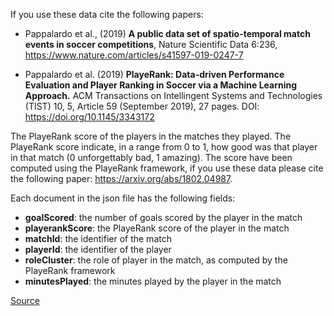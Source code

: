 If you use these data cite the following papers:

- Pappalardo et al., (2019) **A public data set of spatio-temporal match events in soccer competitions**, Nature Scientific Data 6:236, https://www.nature.com/articles/s41597-019-0247-7

- Pappalardo et al. (2019) **PlayeRank: Data-driven Performance Evaluation and Player Ranking in Soccer via a Machine Learning Approach.** ACM Transactions on Intellingent Systems and Technologies (TIST) 10, 5, Article 59 (September 2019), 27 pages. DOI: https://doi.org/10.1145/3343172


The PlayeRank score of the players in the matches they played. The PlayeRank score indicate, in a range from 0 to 1, how good was that player in that match (0 unforgettably bad, 1 amazing). The score have been computed using the PlayeRank framework, if you use these data please cite the following paper: https://arxiv.org/abs/1802.04987.

Each document in the json file has the following fields:

- **goalScored**: the number of goals scored by the player in the match
- **playerankScore**: the PlayeRank score of the player in the match
- **matchId**: the identifier of the match
- **playerId**: the identifier of the player
- **roleCluster**: the role of player in the match, as computed by the PlayeRank framework
- **minutesPlayed**: the minutes played by the player in the match

[Source](https://figshare.com/articles/PlayeRanks/9361148)